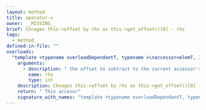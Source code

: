 ```yaml
---
layout: method
title: operator-=
owner: __MISSING__
brief: Chnages this->offset by rhs as this->get_offset()[0] - rhs
tags:
  - method
defined-in-file: ""
overloads:
  "template <typename overloadDependantT, typename >\naccessor<elemT, 1, kMode, kTarget, access::placeholder::true_t> & operator-=(int)":
    arguments:
      - description: " the offset to subtract to the current accessor's offset"
        name: rhs
        type: int
    description: Chnages this->offset by rhs as this->get_offset()[0] - rhs
    return: " This accesor"
    signature_with_names: "template <typename overloadDependantT, typename >\naccessor<elemT, 1, kMode, kTarget, access::placeholder::true_t> & operator-=(int rhs)"
---
```

